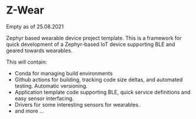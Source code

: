 # Z-Wear

Empty as of 25.08.2021

Zephyr based wearable device project template. This is a framework for quick development of a Zephyr-based IoT device supporting BLE and geared towards wearables.

This will contain:
- Conda for managing build environments
- Github actions for building, tracking code size deltas, and automated testing. Automatic versioning.
- Application template code supporting BLE, quick service definitions and easy sensor interfacing.
- Drivers for some interesting sensors for wearables.
- and more ...
